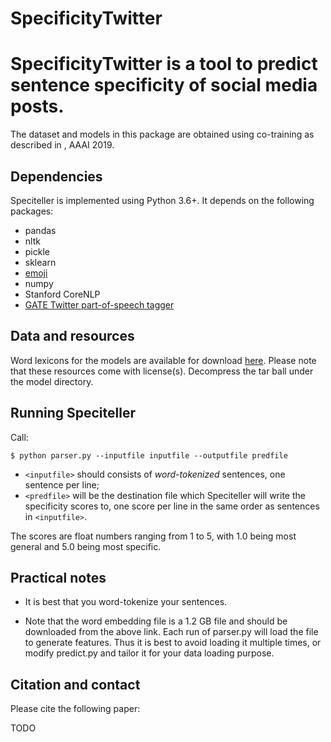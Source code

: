 # SpecificityTwitter

# SpecificityTwitter is a tool to predict sentence specificity of social media posts.

The dataset and models in this package are obtained using co-training as described in , AAAI 2019.

## Dependencies

Speciteller is implemented using Python 3.6+. It depends on the following packages:
- pandas
- nltk
- pickle
- sklearn
- [emoji](https://gate.ac.uk/wiki/twitter-postagger.html)
- numpy
- Stanford CoreNLP
- [GATE Twitter part-of-speech tagger](https://gate.ac.uk/wiki/twitter-postagger.html)

## Data and resources

Word lexicons for the models are available for download [here](). Please note that these resources come with license(s). Decompress the tar ball under the model directory.


## Running Speciteller

Call:
```
$ python parser.py --inputfile inputfile --outputfile predfile
```

- `<inputfile>` should consists of *word-tokenized* sentences, one sentence per line;
- `<predfile>` will be the destination file which Speciteller will write the specificity scores to, one score per line in the same order as sentences in `<inputfile>`.

The scores are float numbers ranging from 1 to 5, with 1.0 being most general and 5.0 being most specific.

## Practical notes
- It is best that you word-tokenize your sentences. 

- Note that the word embedding file is a 1.2 GB file and should be downloaded from the above link. Each run of parser.py will load the file to generate features. Thus it is best to avoid loading it multiple times, or modify predict.py and tailor it for your data loading purpose.

## Citation and contact

Please cite the following paper:

TODO
